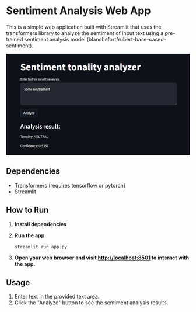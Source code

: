 # Sentiment Analysis Web App

This is a simple web application built with Streamlit that uses the transformers library to analyze the sentiment of input text using a pre-trained sentiment analysis model (blanchefort/rubert-base-cased-sentiment).

![example](example.png)

## Dependencies

- Transformers (requires tensorflow or pytorch)
- Streamlit

## How to Run

1. **Install dependencies**

2. **Run the app:**

    ```bash
    streamlit run app.py
    ```

3. **Open your web browser and visit [http://localhost:8501](http://localhost:8501) to interact with the app.**

## Usage

1. Enter text in the provided text area.
2. Click the "Analyze" button to see the sentiment analysis results.
